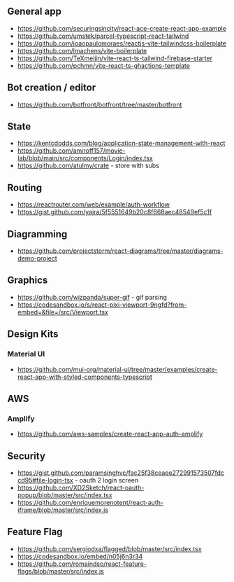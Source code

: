 ## General app
* https://github.com/securingsincity/react-ace-create-react-app-example
* https://github.com/umstek/parcel-typescript-react-tailwind
* https://github.com/joaopaulomoraes/reactjs-vite-tailwindcss-boilerplate
* https://github.com/lmachens/vite-boilerplate
* https://github.com/TeXmeijin/vite-react-ts-tailwind-firebase-starter
* https://github.com/pchmn/vite-react-ts-ghactions-template

## Bot creation / editor
* https://github.com/botfront/botfront/tree/master/botfront

## State
* https://kentcdodds.com/blog/application-state-management-with-react
* https://github.com/amiroff157/movie-lab/blob/main/src/components/Login/index.tsx
* https://github.com/atulmy/crate - store with subs

## Routing
* https://reactrouter.com/web/example/auth-workflow
* https://gist.github.com/yajra/5f5551649b20c8f668aec48549ef5c1f

## Diagramming
* https://github.com/projectstorm/react-diagrams/tree/master/diagrams-demo-project

## Graphics
* https://github.com/wizpanda/super-gif - gif parsing
* https://codesandbox.io/s/react-pixi-viewport-9ngfd?from-embed=&file=/src/Viewport.tsx 

## Design Kits

### Material UI
* https://github.com/mui-org/material-ui/tree/master/examples/create-react-app-with-styled-components-typescript

## AWS 

### Amplify
* https://github.com/aws-samples/create-react-app-auth-amplify

## Security
* https://gist.github.com/paramsinghvc/fac25f38ceaee272991573507fdccd95#file-login-tsx - oauth 2 login screen
* https://github.com/XD2Sketch/react-oauth-popup/blob/master/src/index.tsx
* https://github.com/enriquemorenotent/react-auth-iframe/blob/master/src/index.js

## Feature Flag
* https://github.com/sergiodxa/flagged/blob/master/src/index.tsx
* https://codesandbox.io/embed/n05j6n3r34
* https://github.com/romaindso/react-feature-flags/blob/master/src/index.js